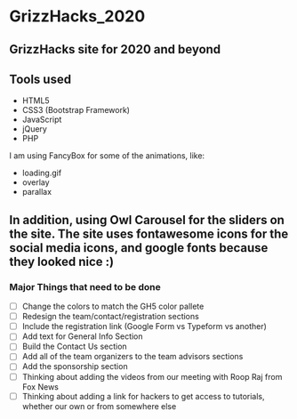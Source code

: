 # GrizzHacks_2020
GrizzHacks site for 2020 and beyond
------------------------------------
## Tools used
- HTML5
- CSS3 (Bootstrap Framework)
- JavaScript
- jQuery
- PHP

I am using FancyBox for some of the animations, like: 
- loading.gif
- overlay
- parallax

In addition, using Owl Carousel for the sliders on the site.
The site uses fontawesome icons for the social media icons, and google fonts because they looked nice :)
-----------------------------------------------------------------------------------------------------
### Major Things that need to be done
- [ ] Change the colors to match the GH5 color pallete
- [ ] Redesign the team/contact/registration sections
- [ ] Include the registration link (Google Form vs Typeform vs another)
- [ ] Add text for General Info Section
- [ ] Build the Contact Us section
- [ ] Add all of the team organizers to the team advisors sections
- [ ] Add the sponsorship section
- [ ] Thinking about adding the videos from our meeting with Roop Raj from Fox News
- [ ] Thinking about adding a link for hackers to get access to tutorials, whether our own or from somewhere else
